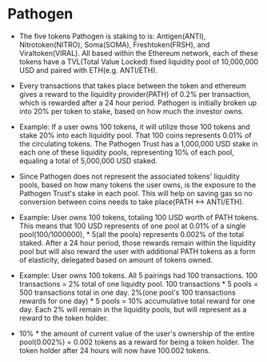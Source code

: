 # Pathogen

- The five tokens Pathogen is staking to is: Antigen(ANTI), Nitrotoken(NITRO), Soma(SOMA), Freshtoken(FRSH), and Viraltoken(VIRAL). All based within the Ethereum network, each of these tokens have a TVL(Total Value Locked) fixed liquidity pool of 10,000,000 USD and paired with ETH(e.g. ANTI/ETH). 

- Every transactions that takes place between the token and ethereum gives a reward to the liquidity provider(PATH) of 0.2% per transaction, which is rewarded after a 24 hour period. Pathogen is initially broken up into 20% per token to stake, based on how much the investor owns. 

- Example: If a user owns 100 tokens, it will utilize those 100 tokens and stake 20% into each liquidity pool. That 100 coins represents 0.01% of the circulating tokens. The Pathogen Trust has a 1,000,000 USD stake in each one of these liquidity pools, representing 10% of each pool, equaling a total of 5,000,000 USD staked. 

- Since Pathogen does not represent the associated tokens' liquidity pools, based on how many tokens the user owns, is the exposure to the Pathogen Trust's stake in each pool. This will help on saving gas so no conversion between coins needs to take place(PATH <-> ANTI/ETH). 

- Example: User owns 100 tokens, totaling 100 USD worth of PATH tokens. This means that 100 USD represents of one pool at 0.01% of a single pool(100/1000000), * 5(all the pools) represents 0.002% of the total staked. After a 24 hour period, those rewards remain within the liquidity pool but will also reward the user with additional PATH tokens as a form of elasticity, delegated based on amount of tokens owned. 

- Example: User owns 100 tokens. All 5 pairings had 100 transactions. 100 transactions = 2% total of one liquidty pool. 100 transactions * 5 pools = 500 transactions total in one day. 2%(one pool's 100 transactions rewards for one day) * 5 pools = 10% accumulative total reward for one day. Each 2% will remain in the liquidity pools, but will represent as a reward to the token holder. 

- 10% * the amount of current value of the user's ownership of the entire pool(0.002%) = 0.002 tokens as a reward for being a token holder. The token holder after 24 hours will now have 100.002 tokens.